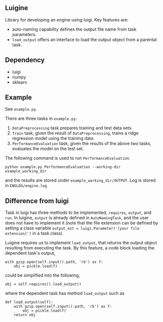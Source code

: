 Luigine
-------

Library for developing an engine using luigi. Key features are:

- auto-naming capability defines the output file name from task parameters.
- `load_output` offers an interface to load the output object from a parental task.

## Dependency
- luigi
- numpy
- sklearn

## Example
See `example.py`.

There are three tasks in `example.py`:

1. `DataPreprocessing` task prepares training and test data sets.
1. `Train` task, given the result of `DataPreprocessing`, trains a ridge regression model using the training data.
1. `PerformanceEvaluation` task, given the results of the above two tasks, evaluates the model on the test set.

The following command is used to run `PerformanceEvaluation`:
```
python example.py PerformanceEvaluation --working-dir example_working_dir
```
and the results are stored under `example_working_dir/OUTPUT`.
Log is stored in `ENGLOG/engine.log`


## Difference from luigi
Task in luigi has three methods to be implemented, `requires`, `output`, and `run`.
In luigine, `output` is already defined in `AutoNamingTask`, and the user does not have to implement it (note that the file extension can be defined by setting a class variable `output_ext = luigi.Parameter('[your file extension]')` in a task class).

Luigine requires us to implement `load_output`, that returns the output object resulting from executing the task.
By this feature, a code block loading the dependent task's output,
```
with gzip.open(self.input().path, 'rb') as f:
    obj = pickle.load(f)
```
could be simplified into the following,
```
obj = self.requires().load_output()
```
where the dependent task has method `load_output` such as
```
def load_output(self):
    with gzip.open(self.input().path, 'rb') as f:
        obj = pickle.load(f)
    return obj
```
